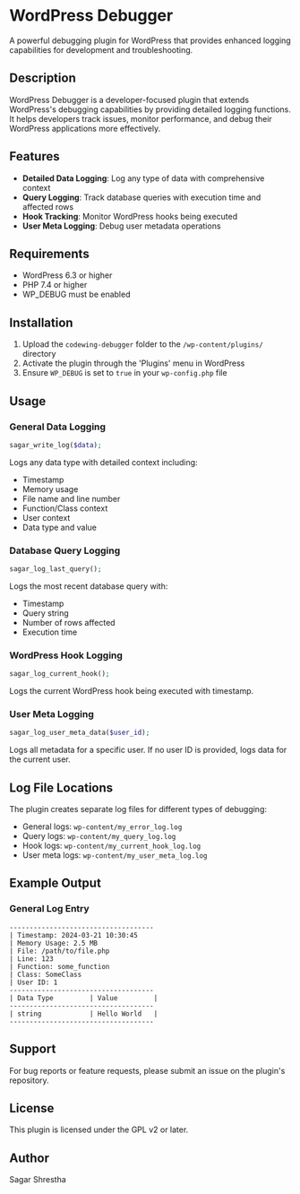# WordPress Debugger

A powerful debugging plugin for WordPress that provides enhanced logging capabilities for development and troubleshooting.

## Description

WordPress Debugger is a developer-focused plugin that extends WordPress's debugging capabilities by providing detailed logging functions. It helps developers track issues, monitor performance, and debug their WordPress applications more effectively.

## Features

- **Detailed Data Logging**: Log any type of data with comprehensive context
- **Query Logging**: Track database queries with execution time and affected rows
- **Hook Tracking**: Monitor WordPress hooks being executed
- **User Meta Logging**: Debug user metadata operations

## Requirements

- WordPress 6.3 or higher
- PHP 7.4 or higher
- WP_DEBUG must be enabled

## Installation

1. Upload the `codewing-debugger` folder to the `/wp-content/plugins/` directory
2. Activate the plugin through the 'Plugins' menu in WordPress
3. Ensure `WP_DEBUG` is set to `true` in your `wp-config.php` file

## Usage

### General Data Logging
```php
sagar_write_log($data);
```
Logs any data type with detailed context including:
- Timestamp
- Memory usage
- File name and line number
- Function/Class context
- User context
- Data type and value

### Database Query Logging
```php
sagar_log_last_query();
```
Logs the most recent database query with:
- Timestamp
- Query string
- Number of rows affected
- Execution time

### WordPress Hook Logging
```php
sagar_log_current_hook();
```
Logs the current WordPress hook being executed with timestamp.

### User Meta Logging
```php
sagar_log_user_meta_data($user_id);
```
Logs all metadata for a specific user. If no user ID is provided, logs data for the current user.

## Log File Locations

The plugin creates separate log files for different types of debugging:
- General logs: `wp-content/my_error_log.log`
- Query logs: `wp-content/my_query_log.log`
- Hook logs: `wp-content/my_current_hook_log.log`
- User meta logs: `wp-content/my_user_meta_log.log`

## Example Output

### General Log Entry
```
------------------------------------
| Timestamp: 2024-03-21 10:30:45
| Memory Usage: 2.5 MB
| File: /path/to/file.php
| Line: 123
| Function: some_function
| Class: SomeClass
| User ID: 1
------------------------------------
| Data Type         | Value         |
------------------------------------
| string            | Hello World   |
------------------------------------
```

## Support

For bug reports or feature requests, please submit an issue on the plugin's repository.

## License

This plugin is licensed under the GPL v2 or later.

## Author

Sagar Shrestha



